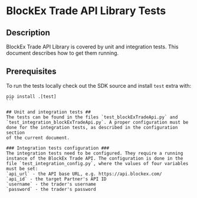 # BlockEx Trade API Library Tests #

## Description ##
BlockEx Trade API Library is covered by unit and integration tests.
This document describes how to get them running.

## Prerequisites ##
To run the tests locally check out the SDK source and install `test` extra with:
````
pip install .[test]
```

## Unit and integration tests ##
The tests can be found in the files `test_blockExTradeApi.py` and
`test_integration_blockExTradeApi.py`. A proper configuration must be
done for the integration tests, as described in the configuration section
of the current document.

### Integration tests configuration ###
The integration tests need to be configured. They require a running
instance of the BlockEx Trade API. The configuration is done in the
file `test_integration_config.py`, where the values of four variables
must be set:
`api_url` - the API base URL, e.g. https://api.blockex.com/
`api_id` - the target Partner's API ID
`username` - the trader's username
`password` - the trader's password
